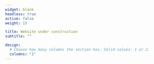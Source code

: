 ```yaml
---
widget: blank
headless: true
active: false
weight: 15

title: Website under construction
subtitle: ""

design:
  # Choose how many columns the section has. Valid values: 1 or 2.
  columns: "1"
---
```

